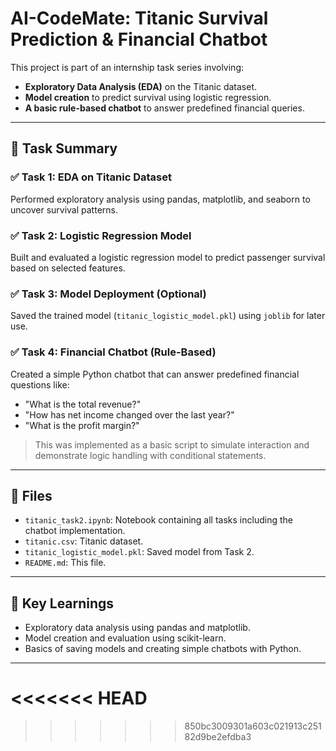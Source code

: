 # AI-CodeMate: Titanic Survival Prediction & Financial Chatbot

This project is part of an internship task series involving:
- **Exploratory Data Analysis (EDA)** on the Titanic dataset.
- **Model creation** to predict survival using logistic regression.
- **A basic rule-based chatbot** to answer predefined financial queries.

---

## 📌 Task Summary

### ✅ Task 1: EDA on Titanic Dataset
Performed exploratory analysis using pandas, matplotlib, and seaborn to uncover survival patterns.

### ✅ Task 2: Logistic Regression Model
Built and evaluated a logistic regression model to predict passenger survival based on selected features.

### ✅ Task 3: Model Deployment (Optional)
Saved the trained model (`titanic_logistic_model.pkl`) using `joblib` for later use.

### ✅ Task 4: Financial Chatbot (Rule-Based)
Created a simple Python chatbot that can answer predefined financial questions like:
- "What is the total revenue?"
- "How has net income changed over the last year?"
- "What is the profit margin?"

> This was implemented as a basic script to simulate interaction and demonstrate logic handling with conditional statements.

---

## 📁 Files

- `titanic_task2.ipynb`: Notebook containing all tasks including the chatbot implementation.
- `titanic.csv`: Titanic dataset.
- `titanic_logistic_model.pkl`: Saved model from Task 2.
- `README.md`: This file.

---

## 🚀 Key Learnings

- Exploratory data analysis using pandas and matplotlib.
- Model creation and evaluation using scikit-learn.
- Basics of saving models and creating simple chatbots with Python.

---

<<<<<<< HEAD
=======


>>>>>>> 850bc3009301a603c021913c25182d9be2efdba3
